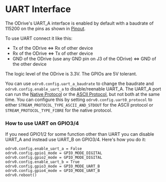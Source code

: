 # UART Interface

The ODrive's UART_A interface is enabled by default with a baudrate of 115200 on the pins as shown in [Pinout](pinout).

To use UART connect it like this:

* Tx of the ODrive <=> Rx of other device
* Rx of the ODrive <=> Tx of other device
* GND of the ODrive (use any GND pin on J3 of the ODrive) <=> GND of the other device

The logic level of the ODrive is 3.3V. The GPIOs are 5V tolerant.

You can use `odrv0.config.uart_a_baudrate` to change the baudrate and `odrv0.config.enable_uart_a` to disable/reenable UART_A. The UART_A port can run the [Native Protocol](native-protocol) or the [ASCII Protocol](ascii-protocol), but not both at the same time. You can configure this by setting `odrv0.config.uart0_protocol` to either `STREAM_PROTOCOL_TYPE_ASCII_AND_STDOUT` for the ASCII protocol or `STREAM_PROTOCOL_TYPE_FIBRE` for the native protocol.

### How to use UART on GPIO3/4

If you need GPIO1/2 for some function other than UART you can disable UART_A and instead use UART_B on GPIO3/4. Here's how you do it:

    odrv0.config.enable_uart_a = False
    odrv0.config.gpio1_mode = GPIO_MODE_DIGITAL
    odrv0.config.gpio2_mode = GPIO_MODE_DIGITAL
    odrv0.config.enable_uart_b = True
    odrv0.config.gpio3_mode = GPIO_MODE_UART_B
    odrv0.config.gpio4_mode = GPIO_MODE_UART_B
    odrv0.reboot()
